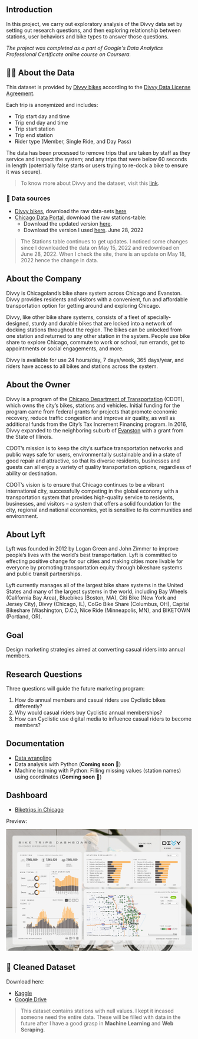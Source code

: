 ## Introduction
In this project, we carry out exploratory analysis of the Divvy data set by setting out research questions, and then exploring relationship between stations, user behaviors and bike types to answer those questions.

*The project was completed as a part of Google's Data Analytics Professional Certificate online course on Coursera.*

## 🚴‍♀️ About the Data
This dataset is provided by [Divvy bikes](https://divvybikes.com) according to the [Divvy Data License Agreement](https://ride.divvybikes.com/data-license-agreement).

Each trip is anonymized and includes:
- Trip start day and time
- Trip end day and time
- Trip start station
- Trip end station
- Rider type (Member, Single Ride, and Day Pass)

The data has been processed to remove trips that are taken by staff as they service and inspect the system; and any trips that were below 60 seconds in length (potentially false starts or users trying to re-dock a bike to ensure it was secure).

> To know more about Divvy and the dataset, visit this [link](https://ride.divvybikes.com/system-data).

### 🔗 Data sources
- [Divvy bikes](https://divvybikes.com), download the raw data-sets [here](https://divvy-tripdata.s3.amazonaws.com/index.html)
- [Chicago Data Portal](https://data.cityofchicago.org/), download the raw stations-table:
  - Download the updated version [here](https://data.cityofchicago.org/Transportation/Divvy-Bicycle-Stations/bbyy-e7gq).
  - Download the version I used [here](https://github.com/ca-ros/DataSciencePortfolio/blob/master/Bike-trips-in-Chicago/data%20wrangling/csv%20files/stations_raw/Divvy_Bicycle_Stations.csv). June 28, 2022

> The Stations table continues to get updates. I noticed some changes since I downloaded the data on May 15, 2022 and redownload on June 28, 2022. When I check the site, there is an update on May 18, 2022 hence the change in data.

## About the Company
Divvy is Chicagoland’s bike share system across Chicago and Evanston. Divvy provides residents and visitors with a convenient, fun and affordable transportation option for getting around and exploring Chicago.

Divvy, like other bike share systems, consists of a fleet of specially-designed, sturdy and durable bikes that are locked into a network of docking stations throughout the region. The bikes can be unlocked from one station and returned to any other station in the system. People use bike share to explore Chicago, commute to work or school, run errands, get to appointments or social engagements, and more.

Divvy is available for use 24 hours/day, 7 days/week, 365 days/year, and riders have access to all bikes and stations across the system.

## About the Owner
Divvy is a program of the [Chicago Department of Transportation](https://www.chicago.gov/city/en/depts/cdot.html) (CDOT), which owns the city’s bikes, stations and vehicles. Initial funding for the program came from federal grants for projects that promote economic recovery, reduce traffic congestion and improve air quality, as well as additional funds from the City’s Tax Increment Financing program. In 2016, Divvy expanded to the neighboring suburb of [Evanston](https://ride.divvybikes.com/explore-chicago/expansion/evanston) with a grant from the State of Illinois.

CDOT’s mission is to keep the city’s surface transportation networks and public ways safe for users, environmentally sustainable and in a state of good repair and attractive, so that its diverse residents, businesses and guests can all enjoy a variety of quality transportation options, regardless of ability or destination.

CDOT’s vision is to ensure that Chicago continues to be a vibrant international city, successfully competing in the global economy with a transportation system that provides high-quality service to residents, businesses, and visitors – a system that offers a solid foundation for the city, regional and national economies, yet is sensitive to its communities and environment.

## About Lyft
Lyft was founded in 2012 by Logan Green and John Zimmer to improve people’s lives with the world’s best transportation. Lyft is committed to effecting positive change for our cities and making cities more livable for everyone by promoting transportation equity through bikeshare systems and public transit partnerships.

Lyft currently manages all of the largest bike share systems in the United States and many of the largest systems in the world, including Bay Wheels (California Bay Area), Bluebikes (Boston, MA), Citi Bike (New York and Jersey City), Divvy (Chicago, IL), CoGo Bike Share (Columbus, OH), Capital Bikeshare (Washington, D.C.), Nice Ride (Minneapolis, MN), and BIKETOWN (Portland, OR).

## Goal
Design marketing strategies aimed at converting casual riders into annual members.

## Research Questions
Three questions will guide the future marketing program:

1. How do annual members and casual riders use Cyclistic bikes differently?
2. Why would casual riders buy Cyclistic annual memberships?
3. How can Cyclistic use digital media to influence casual riders to become members?


## Documentation

- [Data wrangling](https://github.com/ca-ros/DataSciencePortfolio/blob/master/Bike-trips-in-Chicago/docs/data_wrangling.md)
- Data analysis with Python (**Coming soon** 🚧)
- Machine learning with Python: Filling missing values (station names) using coordinates (**Coming soon** 🚧)

## Dashboard
- [Biketrips in Chicago](https://public.tableau.com/app/profile/chris.arthur.rosaroso/viz/BiketripsinChicago/viz)

Preview:

![](https://github.com/ca-ros/DataSciencePortfolio/blob/master/Bike-trips-in-Chicago/resources/img/data-viz-v2.png)


## 🧹 Cleaned Dataset
Download here:
- [Kaggle](www.kaggle.com/dataset/e116a4d4f9c1900cf2b5b0b6a9270e20a378a4a18d209f5277253e8afbf2ef7d)
- [Google Drive](https://drive.google.com/file/d/1xhHuh9WXHtIBLPV6OO-a62th6Ev27jmM/view?usp=sharing)

> This dataset contains stations with null values. I kept it incased someone need the entire data. These will be filled with data in the future after I have a good grasp in **Machine Learning** and **Web Scraping**.  